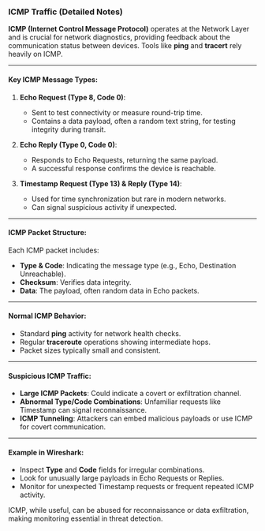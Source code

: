 ### ICMP Traffic (Detailed Notes)

**ICMP (Internet Control Message Protocol)** operates at the Network Layer and is crucial for network diagnostics, providing feedback about the communication status between devices. Tools like **ping** and **tracert** rely heavily on ICMP.

---

#### **Key ICMP Message Types**:

1. **Echo Request (Type 8, Code 0)**:
    
    - Sent to test connectivity or measure round-trip time.
    - Contains a data payload, often a random text string, for testing integrity during transit.
2. **Echo Reply (Type 0, Code 0)**:
    
    - Responds to Echo Requests, returning the same payload.
    - A successful response confirms the device is reachable.
3. **Timestamp Request (Type 13) & Reply (Type 14)**:
    
    - Used for time synchronization but rare in modern networks.
    - Can signal suspicious activity if unexpected.

---

#### **ICMP Packet Structure**:

Each ICMP packet includes:

- **Type & Code**: Indicating the message type (e.g., Echo, Destination Unreachable).
- **Checksum**: Verifies data integrity.
- **Data**: The payload, often random data in Echo packets.

---

#### **Normal ICMP Behavior**:

- Standard **ping** activity for network health checks.
- Regular **traceroute** operations showing intermediate hops.
- Packet sizes typically small and consistent.

---

#### **Suspicious ICMP Traffic**:

- **Large ICMP Packets**: Could indicate a covert or exfiltration channel.
- **Abnormal Type/Code Combinations**: Unfamiliar requests like Timestamp can signal reconnaissance.
- **ICMP Tunneling**: Attackers can embed malicious payloads or use ICMP for covert communication.

---

#### **Example in Wireshark**:

- Inspect **Type** and **Code** fields for irregular combinations.
- Look for unusually large payloads in Echo Requests or Replies.
- Monitor for unexpected Timestamp requests or frequent repeated ICMP activity.

ICMP, while useful, can be abused for reconnaissance or data exfiltration, making monitoring essential in threat detection.